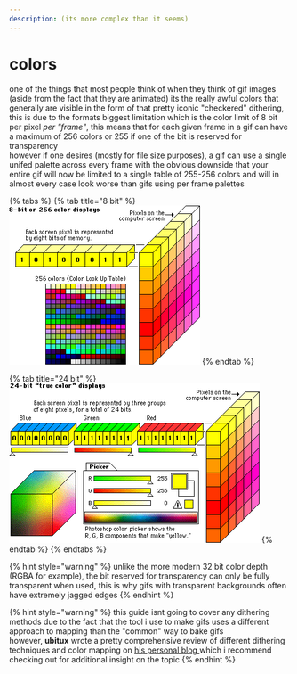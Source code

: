 ```yaml
---
description: (its more complex than it seems)
---
```


# colors

one of the things that most people think of when they think of gif images \(aside from the fact that they are animated\) its the really awful colors that generally are visible in the form of that pretty iconic "checkered" dithering, this is due to the formats biggest limitation which is the color limit of 8 bit per pixel _per "frame"_, this means that for each given frame in a gif can have a maximum of 256 colors or 255 if one of the bit is reserved for transparency  
however if one desires \(mostly for file size purposes\), a gif can use a single unifed palette across every frame with the obvious downside that your entire gif will now be limited to a single table of 255-256 colors and will in almost every case look worse than gifs using per frame palettes

{% tabs %}
{% tab title="8 bit" %}
![from : &quot;bitmap colour depth, graphics files and formats&quot;](../.gitbook/assets/eight-bit-colour.gif)
{% endtab %}

{% tab title="24 bit" %}
![from : &quot;bitmap colour depth, graphics files and formats&quot;](../.gitbook/assets/twenty-four-bit-colour.gif)
{% endtab %}
{% endtabs %}

{% hint style="warning" %}
unlike the more modern 32 bit color depth \(RGBA for example\), the bit reserved for transparency can only be fully transparent when used, this is why gifs with transparent backgrounds often have extremely jagged edges
{% endhint %}

{% hint style="warning" %}
this guide isnt going to cover any dithering methods due to the fact that the tool i use to make gifs uses a different approach to mapping than the "common" way to bake gifs   
however, **ubitux** wrote a pretty comprehensive review of different dithering techniques and color mapping on [his personal blog ](http://blog.pkh.me/p/21-high-quality-gif-with-ffmpeg.html)which i recommend checking out for additional insight on the topic
{% endhint %}

  


